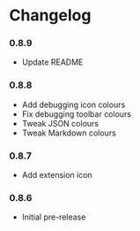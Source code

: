 # Changelog

### 0.8.9
- Update README

### 0.8.8
- Add debugging icon colours
- Fix debugging toolbar colours
- Tweak JSON colours
- Tweak Markdown colours

### 0.8.7
- Add extension icon

### 0.8.6
- Initial pre-release
